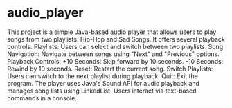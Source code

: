 # audio_player
 This project is a simple Java-based audio player that allows users to play songs from two playlists: Hip-Hop and Sad Songs. It offers several playback controls:  Playlists: Users can select and switch between two playlists. Song Navigation: Navigate between songs using "Next" and "Previous" options. Playback Controls: +10 Seconds: Skip forward by 10 seconds. -10 Seconds: Rewind by 10 seconds. Reset: Restart the current song. Switch Playlists: Users can switch to the next playlist during playback. Quit: Exit the program. The player uses Java's Sound API for audio playback and manages song lists using LinkedList. Users interact via text-based commands in a console.
